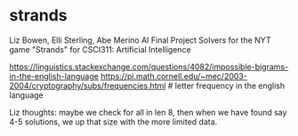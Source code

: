 # strands
Liz Bowen, Elli Sterling, Abe Merino
AI Final Project
Solvers for the NYT game "Strands" for CSCI311: Artificial Intelligence 


https://linguistics.stackexchange.com/questions/4082/impossible-bigrams-in-the-english-language
https://pi.math.cornell.edu/~mec/2003-2004/cryptography/subs/frequencies.html
    # letter frequency in the english language


Liz thoughts: maybe we check for all in len 8, then when we have found say 4-5 solutions, we up that size with the more limited data. 